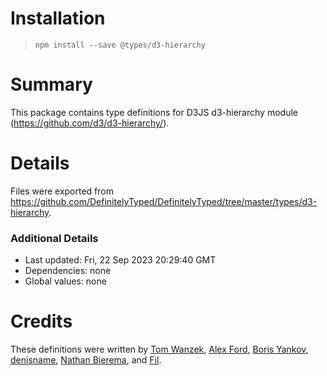# Installation
> `npm install --save @types/d3-hierarchy`

# Summary
This package contains type definitions for D3JS d3-hierarchy module (https://github.com/d3/d3-hierarchy/).

# Details
Files were exported from https://github.com/DefinitelyTyped/DefinitelyTyped/tree/master/types/d3-hierarchy.

### Additional Details
 * Last updated: Fri, 22 Sep 2023 20:29:40 GMT
 * Dependencies: none
 * Global values: none

# Credits
These definitions were written by [Tom Wanzek](https://github.com/tomwanzek), [Alex Ford](https://github.com/gustavderdrache), [Boris Yankov](https://github.com/borisyankov), [denisname](https://github.com/denisname), [Nathan Bierema](https://github.com/Methuselah96), and [Fil](https://github.com/Fil).
